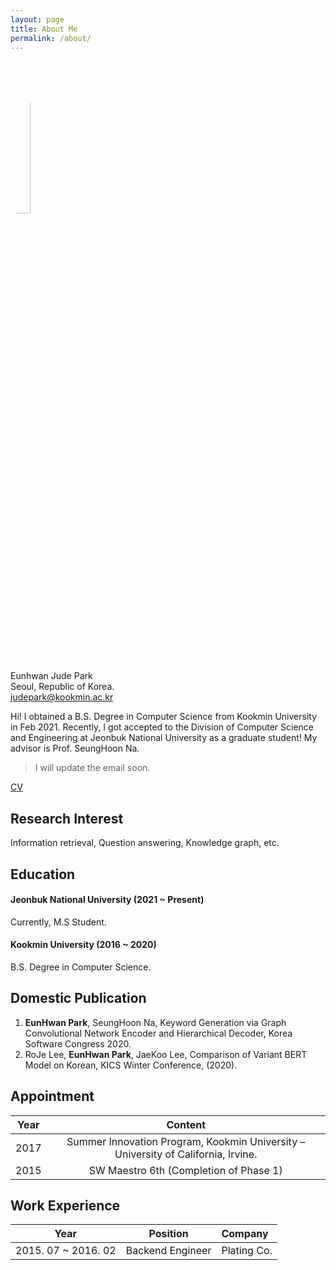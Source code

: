 ```yaml
---
layout: page
title: About Me
permalink: /about/
---
```

<img src="https://avatars.githubusercontent.com/JudePark96" width="25%" height="25%" style="border-radius:50%"/><br/>
Eunhwan Jude Park <br >
Seoul, Republic of Korea. <br >
judepark@kookmin.ac.kr

Hi! I obtained a B.S. Degree in Computer Science from Kookmin University in Feb 2021. Recently, I got accepted to the Division of Computer Science and Engineering at Jeonbuk National University as a graduate student! My advisor is Prof. SeungHoon Na.

> I will update the email soon.

[CV](https://github.com/JudePark96/judepark96.github.io/blob/master/eunhwanpark_cv.pdf)

## Research Interest

Information retrieval, Question answering, Knowledge graph, etc.

## Education

#### Jeonbuk National University (2021 ~ Present)

Currently, M.S Student.

#### Kookmin University (2016 ~ 2020)

B.S. Degree in Computer Science.

## Domestic Publication

1. **EunHwan Park**, SeungHoon Na, Keyword Generation via Graph Convolutional Network Encoder and Hierarchical Decoder, Korea Software Congress 2020.
2. RoJe Lee, **EunHwan Park**, JaeKoo Lee, Comparison of Variant BERT Model on Korean, KICS Winter Conference, (2020).

## Appointment

| Year   |      Content      |  
|----------|:-------------:|
| 2017 |  Summer Innovation Program, Kookmin University – University of California, Irvine. |
| 2015 |  SW Maestro 6th (Completion of Phase 1) |

## Work Experience

| Year   |      Position      | Company|  
|----------|:-------------:|:-------------|
| 2015. 07 ~ 2016. 02 | Backend Engineer | Plating Co.|


